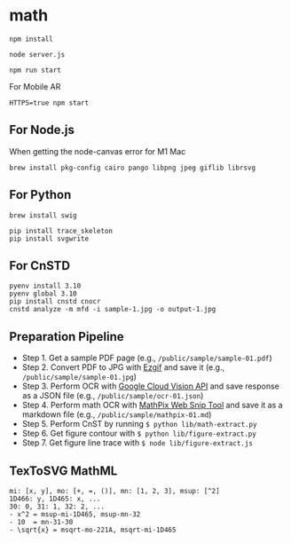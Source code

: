 # math

```
npm install
```

```
node server.js
```

```
npm run start
```

For Mobile AR

```
HTTPS=true npm start
```

## For Node.js

When getting the node-canvas error for M1 Mac

```
brew install pkg-config cairo pango libpng jpeg giflib librsvg
```

## For Python

```
brew install swig
```

```
pip install trace_skeleton
pip install svgwrite
```

## For CnSTD

```
pyenv install 3.10
pyenv global 3.10
pip install cnstd cnocr
cnstd analyze -m mfd -i sample-1.jpg -o output-1.jpg
```

## Preparation Pipeline

- Step 1. Get a sample PDF page (e.g., `/public/sample/sample-01.pdf`)
- Step 2. Convert PDF to JPG with [Ezgif](https://ezgif.com/pdf-to-jpg) and save it (e.g., `/public/sample/sample-01.jpg`)
- Step 3. Perform OCR with [Google Cloud Vision API](https://cloud.google.com/vision/docs/drag-and-drop) and save response as a JSON file (e.g., `/public/sample/ocr-01.json`)
- Step 4. Perform math OCR with [MathPix Web Snip Tool](https://snip.mathpix.com/) and save it as a markdown file (e.g., `/public/sample/mathpix-01.md`)
- Step 5. Perform CnST by running `$ python lib/math-extract.py`
- Step 6. Get figure contour with `$ python lib/figure-extract.py`
- Step 7. Get figure line trace with `$ node lib/figure-extract.js`


## TexToSVG MathML

```
mi: [x, y], mo: [+, =, ()], mn: [1, 2, 3], msup: [^2]
1D466: y, 1D465: x, ...
30: 0, 31: 1, 32: 2, ...
- x^2 = msup-mi-1D465, msup-mn-32
- 10  = mn-31-30
- \sqrt{x} = msqrt-mo-221A, msqrt-mi-1D465
```

